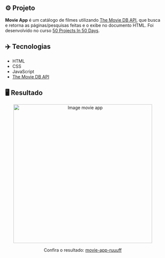 ## ⚙️ Projeto
**Movie App** é um catálogo de filmes utilizando <a href="https://www.themoviedb.org/documentation/api">The Movie DB API</a>, que busca e retorna as páginas/pesquisas feitas e o exibe no documento HTML. Foi desenvolvido no curso <a href="https://www.udemy.com/share/103Pv2AEcYdFxQQXUH">50 Projects In 50 Days</a>.

## ✈️ Tecnologias
- HTML
- CSS
- JavaScript
- <a href="https://www.themoviedb.org/documentation/api">The Movie DB API</a>

## 🖥️ Resultado
<div align="center">
  <img alt="Image movie app" src="https://i.imgur.com/68q5oGt.png" width="450px">
  <p>Confira o resultado: <a href="https://movie-app-ruuuff.netlify.app">movie-app-ruuuff</a></p>
</div>